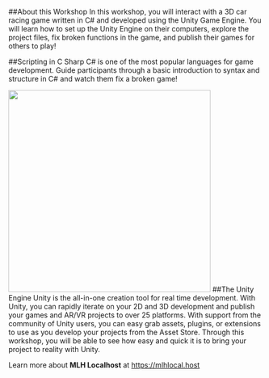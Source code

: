 ##About this Workshop
In this workshop, you will interact with a 3D car racing game written in C# and developed using the Unity Game Engine. You will learn how to set up the Unity Engine on their computers, explore the project files, fix broken functions in the game, and publish their games for others to play!

##Scripting in C Sharp
C# is one of the most popular languages for game development. Guide participants through a basic introduction to syntax and structure in C# and watch them fix a broken game!

<img src='https://upload.wikimedia.org/wikipedia/commons/thumb/1/19/Unity_Technologies_logo.svg/1200px-Unity_Technologies_logo.svg.png' style='width: 400px'>
##The Unity Engine
Unity is the all-in-one creation tool for real time development. With Unity, you can rapidly iterate on your 2D and 3D development and publish your games and AR/VR projects to over 25 platforms. With support from the community of Unity users, you can easy grab assets, plugins, or extensions to use as you develop your projects from the Asset Store. Through this workshop, you will be able to see how easy and quick it is to bring your project to reality with Unity.

Learn more about **MLH Localhost** at https://mlhlocal.host